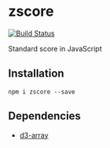 # zscore

[![Build Status](https://travis-ci.org/seracio/zscore.svg?branch=master)](https://travis-ci.org/seracio/zscore)

Standard score in JavaScript

## Installation

```
npm i zscore --save
```

## Dependencies

* [d3-array]

[d3-array]: https://www.npmjs.com/package/d3-array

